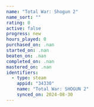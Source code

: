 ```yaml
---
name: "Total War: Shogun 2"
name_sort: ""
rating: 0
active: false
progress: new
hours_played: 0
purchased_on: .nan
started_on: .nan
beaten_on: .nan
completed_on: .nan
mastered_on: .nan
identifiers:
  - type: steam
    appid: "34330"
    name: "Total War: SHOGUN 2"
    synced_on: 2024-08-30
---
```

